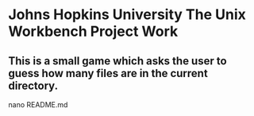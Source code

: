 # Johns Hopkins University The Unix Workbench Project Work

## This is a small game which asks the user to guess how many files are in the current directory.

nano README.md
